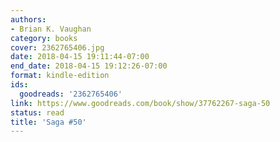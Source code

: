 ```yaml
---
authors:
- Brian K. Vaughan
category: books
cover: 2362765406.jpg
date: 2018-04-15 19:11:44-07:00
end_date: 2018-04-15 19:12:26-07:00
format: kindle-edition
ids:
  goodreads: '2362765406'
link: https://www.goodreads.com/book/show/37762267-saga-50
status: read
title: 'Saga #50'
---
```


